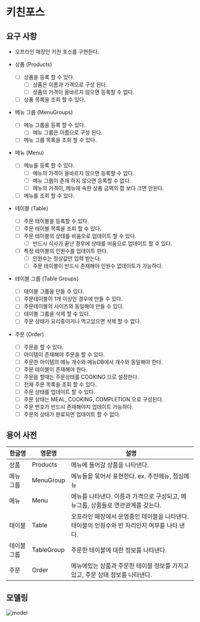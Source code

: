 # 키친포스

## 요구 사항
- 오프라인 매장인 키친 포스를 구현한다.

- 상품 (Products)
    - [ ] 상품을 등록 할 수 있다.
        - [ ] 상품은 이름과 가격으로 구성 된다.
        - [ ] 상품의 가격이 올바르지 않으면 등록할 수 없다.
    - [ ] 상품 목록을 조회 할 수 있다.

- 메뉴 그룹 (MenuGroups)
    - [ ] 메뉴 그룹을 등록 할 수 있다.
        - [ ] 메뉴 그룹은 이름으로 구성 된다.  
    - [ ] 메뉴 그룹 목록을 조회 할 수 있다.
         
- 메뉴 (Menu)
    - [ ] 메뉴를 등록 할 수 있다.
        - [ ] 메뉴의 가격이 올바르지 않으면 등록할 수 없다.
        - [ ] 메뉴 그룹이 존재 하지 않으면 등록할 수 없다. 
        - [ ] 메뉴의 가격이, 메뉴에 속한 상품 금액의 합 보다 크면 안된다. 
    - [ ] 메뉴를 조회 할 수 있다.
      
- 테이블 (Table)
    - [ ] 주문 테이블을 등록할 수 있다.
    - [ ] 주문 테이블 목록을 조회 할 수 있다.
    - [ ] 주문 테이블의 상태를 비움으로 업데이트 할 수 있다. 
        - [ ] 반드시 식사가 끝난 경우에 상태를 비움으로 업데이트 할 수 있다.
    - [ ] 특정 테이블의 인원수를 업데이트 한다.
        - [ ] 인원수는 정상값만 입력 받는다.
        - [ ] 주문 테이블이 반드시 존재해야 인원수 없데이트가 가능하다.
        
- 테이블 그룹 (Table Groups)
    - [ ] 테이블 그룹을 만들 수 있다.
    - [ ] 주문테이블이 1개 이상인 경우에 만들 수 있다.
    - [ ] 주문테이블의 사이즈와 동일해야 만들 수 있다.
    - [ ] 테이블 그룹을 삭제 할 수 있다.
    - [ ] 주문 상태가 요리중이거나 먹고있으면 삭제 할 수 없다. 

- 주문 (Order)
    - [ ] 주문을 할 수 있다.
    - [ ] 아이템이 존재해야 주문을 할 수 있다.
    - [ ] 주문한 아이템의 메뉴 개수와 메뉴DB에서 개수와 동일해야 한다.
    - [ ] 주문 테이블이 존재해야 한다.
    - [ ] 주문을 할때는 주문상태를 COOKING 으로 설정한다.  
    - [ ] 전체 주문 목록을 조회 할 수 있다.
    - [ ] 주문 상태를 업데이트 할 수 있다.
    - [ ] 주문 상태는 MEAL, COOKING, COMPLETION 으로 구성된다. 
    - [ ] 주문 번호가 반드시 존재해야지 업데이트 가능하다.
    - [ ] 주문의 상태가 완료되면 업데이트 할 수 없다.

## 용어 사전

| 한글명 | 영문명 | 설명 |
| --- | --- | --- |
| 상품 | Products | 메뉴에 들어갈 상품을 나타낸다. | 
| 메뉴 그룹 | MenuGroup | 메뉴들을 묶어서 표현한다. ex. 추천메뉴, 점심메뉴  | 
| 메뉴 | Menu | 메뉴를 나타낸다. 이름과 가격으로 구성되고, 메뉴그룹, 상품들로 연관관계를 갖는다. | 
| 테이블 | Table | 오프라인 매장에서 운영중인 테이블을 나타낸다. 테이블의 인원수와 빈 자리인지 여부를 나타 낸다. | 
| 테이블 그룹 | TableGroup | 주문한 테이블에 대한 정보를 나타낸다. | 
| 주문 | Order | 메뉴에있는 상품과 주문한 테이블 정보를 가지고 있고, 주문 상태 정보를 나타낸다. | 

## 모델링
![model](https://user-images.githubusercontent.com/28615416/74082848-761ca400-4aa1-11ea-809f-2dcbf016bbd7.png)
